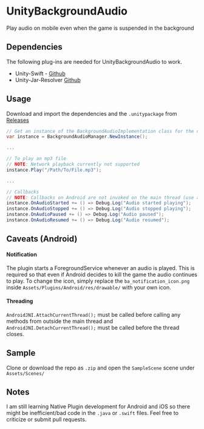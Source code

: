 # UnityBackgroundAudio
Play audio on mobile even when the game is suspended in the background

## Dependencies
The following plug-ins are needed for UnityBackgroundAudio to work.
- Unity-Swift - [Github](https://github.com/miyabi/unity-swift/releases)
- Unity-Jar-Resolver [Github](https://github.com/googlesamples/unity-jar-resolver/releases)

## Usage
Download and import the dependencies and the `.unitypackage` from [Releases](https://github.com/FaizanDurrani/UnityBackgroundAudio/releases)
```cs
// Get an instance of the BackgroundAudioImplementation class for the current build platform
var instance = BackgroundAudioManager.NewInstance();

...

// To play an mp3 file
// NOTE: Network playback currently not supported
instance.Play("/Path/To/File.mp3");

...

// Callbacks
// NOTE: Callbacks on Android are not invoked on the main thread (use a main thread dispatcher to update UI)
instance.OnAudioStarted += () => Debug.Log("Audio started playing");
instance.OnAudioStopped += () => Debug.Log("Audio stopped playing");
instance.OnAudioPaused += () => Debug.Log("Audio paused");
instance.OnAudioResumed += () => Debug.Log("Audio resumed");
```

## Caveats (Android)
#### Notification
The plugin starts a ForegroundService whenever an audio is played. This is required so that even if Android decides to kill the game the audio continues to play. To change the icon, simply replace the `ba_notification_icon.png` inside `Assets/Plugins/Android/res/drawable/` with your own icon.
#### Threading
`AndroidJNI.AttachCurrentThread();` must be called before calling any methods from outside the main thread and `AndroidJNI.DetachCurrentThread();` must be called before the thread closes.

## Sample
Clone or download the repo as `.zip` and open the `SampleScene` scene under `Assets/Scenes/`

## Notes
I am still learning Native Plugin development for Android and iOS so there might be inefficient/bad code in the `.java` or `.swift` files. Feel free to criticize or submit pull requests.
